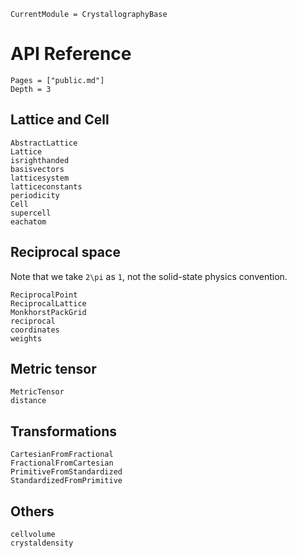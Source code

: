 ```@meta
CurrentModule = CrystallographyBase
```

# API Reference

```@contents
Pages = ["public.md"]
Depth = 3
```

## Lattice and Cell

```@docs
AbstractLattice
Lattice
isrighthanded
basisvectors
latticesystem
latticeconstants
periodicity
Cell
supercell
eachatom
```

## Reciprocal space

Note that we take `2\pi` as `1`, not the solid-state physics convention.

```@docs
ReciprocalPoint
ReciprocalLattice
MonkhorstPackGrid
reciprocal
coordinates
weights
```

## Metric tensor

```@docs
MetricTensor
distance
```

## Transformations

```@docs
CartesianFromFractional
FractionalFromCartesian
PrimitiveFromStandardized
StandardizedFromPrimitive
```

## Others

```@docs
cellvolume
crystaldensity
```
